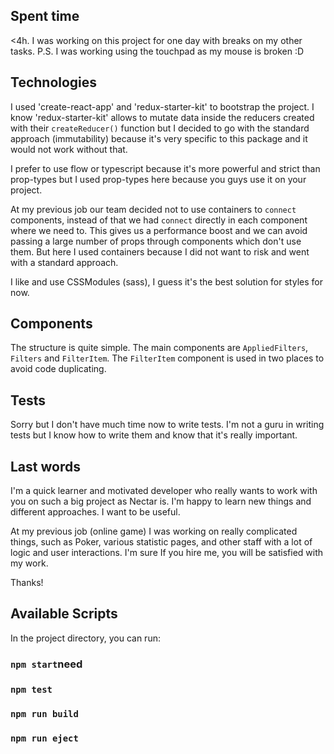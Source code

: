 ## Spent time

<4h. I was working on this project for one day with breaks on my other tasks. 
P.S. I was working using the touchpad as my mouse is broken :D

## Technologies
I used 'create-react-app' and 'redux-starter-kit' to bootstrap the project.
I know 'redux-starter-kit' allows to mutate data inside the reducers created with their `createReducer()` function
but I decided to go with the standard approach (immutability) because it's very specific to this package and it would not work without that.


I prefer to use flow or typescript because it's more powerful and strict than prop-types but I used prop-types here because you guys use it on your project.


At my previous job our team decided not to use containers to `connect` components, instead of that
we had `connect` directly in each component where we need to. This gives us a performance boost and we can
avoid passing a large number of props through components which don't use them. But here I used containers
because I did not want to risk and went with a standard approach.

I like and use CSSModules (sass), I guess it's the best solution for styles for now.


## Components
The structure is quite simple. The main components are `AppliedFilters`, `Filters` and `FilterItem`.
The `FilterItem` component is used in two places to avoid code duplicating.


## Tests
Sorry but I don't have much time now to write tests. I'm not a guru in writing tests but I know how to write them and know 
that it's really important.

## Last words
I'm a quick learner and motivated developer who really wants to work with you on such a big project as Nectar is.
I'm happy to learn new things and different approaches. I want to be useful. 

At my previous job (online game) I was working on really complicated things, such as Poker, various statistic pages,
and other staff with a lot of logic and user interactions. I'm sure If you hire me, you will be satisfied with my work.

Thanks!
 
 
## Available Scripts

In the project directory, you can run:

### `npm start`need

### `npm test`

### `npm run build`

### `npm run eject`
